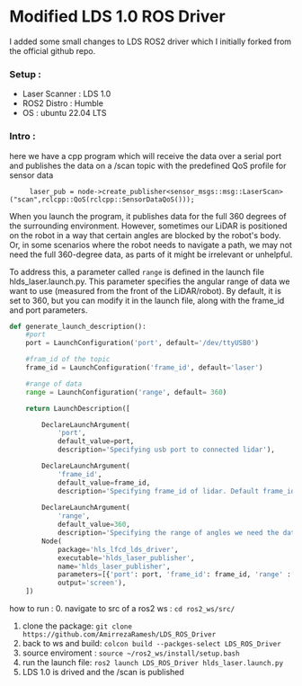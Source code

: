 # Modified LDS 1.0 ROS Driver 
I added some small changes to LDS ROS2 driver which I initially forked from the official github repo. 

### Setup : 
- Laser Scanner : LDS 1.0
- ROS2 Distro : Humble
- OS : ubuntu 22.04 LTS

### Intro : 
here we have a cpp program which will receive the data over a serial port and publishes the data on a /scan topic with the predefined QoS profile for sensor data
```
     laser_pub = node->create_publisher<sensor_msgs::msg::LaserScan>("scan",rclcpp::QoS(rclcpp::SensorDataQoS()));
```
When you launch the program, it publishes data for the full 360 degrees of the surrounding environment. However, sometimes our LiDAR is positioned on the robot in a way that certain angles are blocked by the robot's body. Or, in some scenarios where the robot needs to navigate a path, we may not need the full 360-degree data, as parts of it might be irrelevant or unhelpful.

To address this, a parameter called `range` is defined in the launch file hlds_laser.launch.py. This parameter specifies the angular range of data we want to use (measured from the front of the LiDAR/robot). By default, it is set to 360, but you can modify it in the launch file, along with the frame_id and port parameters.

```python
def generate_launch_description():
    #port
    port = LaunchConfiguration('port', default='/dev/ttyUSB0')

    #fram_id of the topic
    frame_id = LaunchConfiguration('frame_id', default='laser')

    #range of data
    range = LaunchConfiguration('range', default= 360)

    return LaunchDescription([

        DeclareLaunchArgument(
            'port',
            default_value=port,
            description='Specifying usb port to connected lidar'),

        DeclareLaunchArgument(
            'frame_id',
            default_value=frame_id,
            description='Specifying frame_id of lidar. Default frame_id is \'laser\''),
            
        DeclareLaunchArgument(
            'range',
            default_value=360,
            description='Specifying the range of angles we need the data of, being published on /scan'),
        Node(
            package='hls_lfcd_lds_driver',
            executable='hlds_laser_publisher',
            name='hlds_laser_publisher',
            parameters=[{'port': port, 'frame_id': frame_id, 'range' : range}],
            output='screen'),
    ])

```

how to run : 
0. navigate to src of a ros2 ws : ```cd ros2_ws/src/ ```
1. clone the package: ```git clone https://github.com/AmirrezaRamesh/LDS_ROS_Driver ```
2. back to ws and build: ```colcon build --packges-select LDS_ROS_Driver```
3. source enviroment : ```source ~/ros2_ws/install/setup.bash```
4. run the launch file: ```ros2 launch LDS_ROS_Driver hlds_laser.launch.py```
5. LDS 1.0 is drived and the /scan is published 